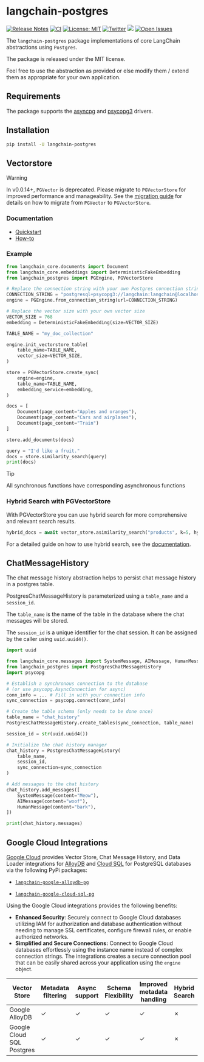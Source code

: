 # langchain-postgres

[![Release Notes](https://img.shields.io/github/release/langchain-ai/langchain-postgres)](https://github.com/langchain-ai/langchain-postgres/releases)
[![CI](https://github.com/langchain-ai/langchain-postgres/actions/workflows/ci.yml/badge.svg)](https://github.com/langchain-ai/langchain-postgres/actions/workflows/ci.yml)
[![License: MIT](https://img.shields.io/badge/License-MIT-yellow.svg)](https://opensource.org/licenses/MIT)
[![Twitter](https://img.shields.io/twitter/url/https/twitter.com/langchainai.svg?style=social&label=Follow%20%40LangChainAI)](https://twitter.com/langchainai)
[![](https://dcbadge.vercel.app/api/server/6adMQxSpJS?compact=true&style=flat)](https://discord.gg/6adMQxSpJS)
[![Open Issues](https://img.shields.io/github/issues-raw/langchain-ai/langchain-postgres)](https://github.com/langchain-ai/langchain-postgres/issues)

The `langchain-postgres` package implementations of core LangChain abstractions using `Postgres`.

The package is released under the MIT license.

Feel free to use the abstraction as provided or else modify them / extend them as appropriate for your own application.

## Requirements

The package supports the [asyncpg](https://github.com/MagicStack/asyncpg) and [psycopg3](https://www.psycopg.org/psycopg3/) drivers.

## Installation

```bash
pip install -U langchain-postgres
```

## Vectorstore

> [!WARNING]
> In v0.0.14+, `PGVector` is deprecated. Please migrate to `PGVectorStore`
> for improved performance and manageability.
> See the [migration guide](https://github.com/langchain-ai/langchain-postgres/blob/main/examples/migrate_pgvector_to_pgvectorstore.ipynb) for details on how to migrate from `PGVector` to `PGVectorStore`.

### Documentation

* [Quickstart](https://github.com/langchain-ai/langchain-postgres/blob/main/examples/pg_vectorstore.ipynb)
* [How-to](https://github.com/langchain-ai/langchain-postgres/blob/main/examples/pg_vectorstore_how_to.ipynb)

### Example

```python
from langchain_core.documents import Document
from langchain_core.embeddings import DeterministicFakeEmbedding
from langchain_postgres import PGEngine, PGVectorStore

# Replace the connection string with your own Postgres connection string
CONNECTION_STRING = "postgresql+psycopg3://langchain:langchain@localhost:6024/langchain"
engine = PGEngine.from_connection_string(url=CONNECTION_STRING)

# Replace the vector size with your own vector size
VECTOR_SIZE = 768
embedding = DeterministicFakeEmbedding(size=VECTOR_SIZE)

TABLE_NAME = "my_doc_collection"

engine.init_vectorstore_table(
    table_name=TABLE_NAME,
    vector_size=VECTOR_SIZE,
)

store = PGVectorStore.create_sync(
    engine=engine,
    table_name=TABLE_NAME,
    embedding_service=embedding,
)

docs = [
    Document(page_content="Apples and oranges"),
    Document(page_content="Cars and airplanes"),
    Document(page_content="Train")
]

store.add_documents(docs)

query = "I'd like a fruit."
docs = store.similarity_search(query)
print(docs)
```

> [!TIP]
> All synchronous functions have corresponding asynchronous functions

### Hybrid Search with PGVectorStore

With PGVectorStore you can use hybrid search for more comprehensive and relevant search results.

```python
hybrid_docs = await vector_store.asimilarity_search("products", k=5, hybrid_search_config=hybrid_search_config)
```

For a detailed guide on how to use hybrid search, see the [documentation](/examples/pg_vectorstore_how_to.ipynb#hybrid-search-with-pgvectorstore ).

## ChatMessageHistory

The chat message history abstraction helps to persist chat message history
in a postgres table.

PostgresChatMessageHistory is parameterized using a `table_name` and a `session_id`.

The `table_name` is the name of the table in the database where
the chat messages will be stored.

The `session_id` is a unique identifier for the chat session. It can be assigned
by the caller using `uuid.uuid4()`.

```python
import uuid

from langchain_core.messages import SystemMessage, AIMessage, HumanMessage
from langchain_postgres import PostgresChatMessageHistory
import psycopg

# Establish a synchronous connection to the database
# (or use psycopg.AsyncConnection for async)
conn_info = ... # Fill in with your connection info
sync_connection = psycopg.connect(conn_info)

# Create the table schema (only needs to be done once)
table_name = "chat_history"
PostgresChatMessageHistory.create_tables(sync_connection, table_name)

session_id = str(uuid.uuid4())

# Initialize the chat history manager
chat_history = PostgresChatMessageHistory(
    table_name,
    session_id,
    sync_connection=sync_connection
)

# Add messages to the chat history
chat_history.add_messages([
    SystemMessage(content="Meow"),
    AIMessage(content="woof"),
    HumanMessage(content="bark"),
])

print(chat_history.messages)
```

## Google Cloud Integrations

[Google Cloud](https://python.langchain.com/docs/integrations/providers/google/) provides Vector Store, Chat Message History, and Data Loader integrations for [AlloyDB](https://cloud.google.com/alloydb) and [Cloud SQL](https://cloud.google.com/sql) for PostgreSQL databases via the following PyPi packages:

* [`langchain-google-alloydb-pg`](https://github.com/googleapis/langchain-google-alloydb-pg-python)

* [`langchain-google-cloud-sql-pg`](https://github.com/googleapis/langchain-google-cloud-sql-pg-python)

Using the Google Cloud integrations provides the following benefits:

- **Enhanced Security**: Securely connect to Google Cloud databases utilizing IAM for authorization and database authentication without needing to manage SSL certificates, configure firewall rules, or enable authorized networks.
- **Simplified and Secure Connections:** Connect to Google Cloud databases effortlessly using the instance name instead of complex connection strings. The integrations creates a secure connection pool that can be easily shared across your application using the `engine` object.

| Vector Store             | Metadata filtering | Async support  | Schema Flexibility | Improved metadata handling | Hybrid Search |
|--------------------------|--------------------|----------------|--------------------|----------------------------|---------------|
| Google AlloyDB           |          ✓         |        ✓       |         ✓          |             ✓              |       ✗       |
| Google Cloud SQL Postgres|          ✓         |        ✓       |         ✓          |             ✓              |       ✗       |

